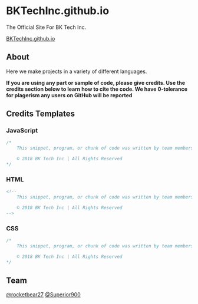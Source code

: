 # BKTechInc.github.io
The Official Site For BK Tech Inc.

[BKTechInc.github.io](https://BKTechInc.github.io)

## About
Here we make projects in a variety of different languages. 

**If you are using any part or sample of code, please give credits. Use the credits section below to learn how to cite the code. We have 0-tolerance for plagerism any users on GitHub will be reported**

## Credits Templates

### JavaScript
``` javascript
/*
    This snippet, program, or chunk of code was written by team members of BK Tech Inc. Any plagerism found will cause that user to be reported.

    © 2018 BK Tech Inc | All Rights Reserved
*/
```

### HTML
``` html
<!-- 
    This snippet, program, or chunk of code was written by team members of BK Tech Inc. Any plagerism found will cause that user to be reported. 

    © 2018 BK Tech Inc | All Rights Reserved
-->
```

### CSS
``` css
/*
    This snippet, program, or chunk of code was written by team members of BK Tech Inc. Any plagerism found will cause that user to be reported.

    © 2018 BK Tech Inc | All Rights Reserved
*/
```

## Team
[@rocketbear27](https://github.com/rocketbear27)
[@Superior900](https://github.com/Superior900)